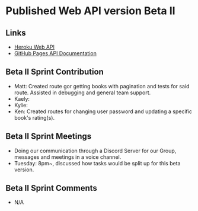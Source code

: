# Published Web API version Beta II
 
## Links
- [Heroku Web API](https://group5-tcss460-web-api-865cf04f06ba.herokuapp.com/)
- [GitHub Pages API Documentation](https://mathewevan.github.io/group5-tcss460-web-api/docs)

## Beta II Sprint Contribution
- Matt: Created route gor getting books with pagination and tests for said route. Assisted in debugging and general team support.
- Kaely: 
- Kylie: 
- Ken: Created routes for changing user password and updating a specific book's rating(s).

## Beta II Sprint Meetings
- Doing our communication through a Discord Server for our Group, messages and meetings in a voice channel.
- Tuesday: 8pm~, discussed how tasks would be split up for this beta version.

## Beta II Sprint Comments
- N/A
